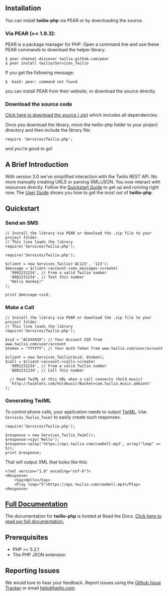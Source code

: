 ## Installation

You can install **twilio-php** via PEAR or by downloading the source.

### Via PEAR (>= 1.9.3):

PEAR is a package manager for PHP. Open a command line and use these PEAR
commands to download the helper library:

    $ pear channel-discover twilio.github.com/pear
    $ pear install twilio/Services_Twilio

If you get the following message:

    $ -bash: pear: command not found

you can install PEAR from their website, or download the source directly.

### Download the source code

[Click here to download the source
(.zip)](https://github.com/twilio/twilio-php/zipball/master) which includes all
dependencies.

Once you download the library, move the twilio-php folder to your project
directory and then include the library file:

    require 'Services/Twilio.php';

and you're good to go!

## A Brief Introduction

With version 3.0 we've simplified interaction with the Twilio
REST API. No more manually creating URLS or parsing XML/JSON.
You now interact with resources directly. Follow the [Quickstart
Guide](http://readthedocs.org/docs/twilio-php/en/latest/#quickstart)
to get up and running right now. The [User
Guide](http://readthedocs.org/docs/twilio-php/en/latest/#user-guide) shows you
how to get the most out of **twilio-php**.

## Quickstart

### Send an SMS

    // Install the library via PEAR or download the .zip file to your project folder.
    // This line loads the library
    require('Services/Twilio.php');

    require('Services/Twilio.php');

    $client = new Services_Twilio('AC123', '123');
    $message = $client->account->sms_messages->create(
      '9991231234', // From a valid Twilio number
      '8881231234', // Text this number
      "Hello monkey!"
    );

    print $message->sid;

### Make a Call

    // Install the library via PEAR or download the .zip file to your project folder.
    // This line loads the library
    require('Services/Twilio.php');

    $sid = "ACXXXXXX"; // Your Account SID from www.twilio.com/user/account
    $token = "YYYYYY"; // Your Auth Token from www.twilio.com/user/account

    $client = new Services_Twilio($sid, $token);
    $call = $client->account->calls->create(
      '9991231234', // From a valid Twilio number
      '8881231234', // Call this number

      // Read TwiML at this URL when a call connects (hold music)
      'http://twimlets.com/holdmusic?Bucket=com.twilio.music.ambient'
    );

### Generating TwiML

To control phone calls, your application needs to output
[TwiML](http://www.twilio.com/docs/api/twiml/ "Twilio Markup Language"). Use
`Services_Twilio_Twiml` to easily create such responses.

    require('Services/Twilio.php');

    $response = new Services_Twilio_Twiml();
    $response->say('Hello');
    $response->play('https://api.twilio.com/cowbell.mp3', array("loop" => 5));
    print $response;

That will output XML that looks like this:

    <?xml version="1.0" encoding="utf-8"?>
    <Response>
        <Say>Hello</Say>
        <Play loop="5">https://api.twilio.com/cowbell.mp3</Play>
    <Response>

## [Full Documentation](http://readthedocs.org/docs/twilio-php/en/latest/ "Twilio PHP Library Documentation")

The documentation for **twilio-php** is hosted
at Read the Docs. [Click here to read our full
documentation.](http://readthedocs.org/docs/twilio-php/en/latest/ "Twilio PHP
Library Documentation")

## Prerequisites

* PHP >= 5.2.1
* The PHP JSON extension

## Reporting Issues

We would love to hear your feedback. Report issues using the [Github
Issue Tracker](https://github.com/twilio/twilio-php/issues) or email
[help@twilio.com](mailto:help@twilio.com).

